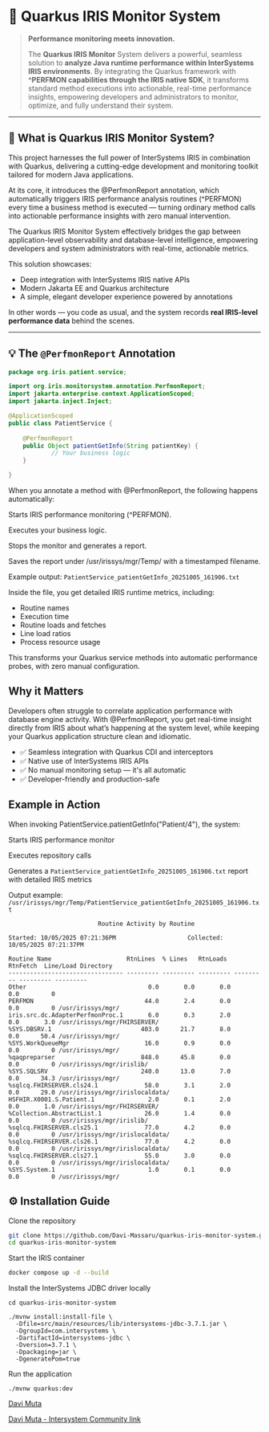 # 🚀 Quarkus IRIS Monitor System

> **Performance monitoring meets innovation.**
>
> The **Quarkus IRIS Monitor** System delivers a powerful, seamless solution to **analyze Java runtime performance within InterSystems IRIS environments**. By integrating the Quarkus framework with **^PERFMON capabilities through the IRIS native SDK**, it transforms standard method executions into actionable, real-time performance insights, empowering developers and administrators to monitor, optimize, and fully understand their system.

---

## 🌟 What is Quarkus IRIS Monitor System?

This project harnesses the full power of InterSystems IRIS in combination with Quarkus, delivering a cutting-edge development and monitoring toolkit tailored for modern Java applications.

At its core, it introduces the @PerfmonReport annotation, which automatically triggers IRIS performance analysis routines (^PERFMON) every time a business method is executed — turning ordinary method calls into actionable performance insights with zero manual intervention.

The Quarkus IRIS Monitor System effectively bridges the gap between application-level observability and database-level intelligence, empowering developers and system administrators with real-time, actionable metrics.

This solution showcases:
- Deep integration with InterSystems IRIS native APIs
- Modern Jakarta EE and Quarkus architecture
- A simple, elegant developer experience powered by annotations

In other words — you code as usual, and the system records **real IRIS-level performance data** behind the scenes.

---

## 💡 The `@PerfmonReport` Annotation

```java
package org.iris.patient.service;

import org.iris.monitorsystem.annotation.PerfmonReport;
import jakarta.enterprise.context.ApplicationScoped;
import jakarta.inject.Inject;

@ApplicationScoped
public class PatientService {
    
    @PerfmonReport
    public Object patientGetInfo(String patientKey) {
            // Your business logic
    }

}

```

When you annotate a method with @PerfmonReport, the following happens automatically:

Starts IRIS performance monitoring (^PERFMON).

Executes your business logic.

Stops the monitor and generates a report.

Saves the report under /usr/irissys/mgr/Temp/ with a timestamped filename.

Example output: ```PatientService_patientGetInfo_20251005_161906.txt```

Inside the file, you get detailed IRIS runtime metrics, including:

- Routine names
- Execution time
- Routine loads and fetches
- Line load ratios
- Process resource usage

This transforms your Quarkus service methods into automatic performance probes, with zero manual configuration.

## Why it Matters

Developers often struggle to correlate application performance with database engine activity.
With @PerfmonReport, you get real-time insight directly from IRIS about what’s happening at the system level, while keeping your Quarkus application structure clean and idiomatic.

- ✅ Seamless integration with Quarkus CDI and interceptors
- ✅ Native use of InterSystems IRIS APIs
- ✅ No manual monitoring setup — it's all automatic
- ✅ Developer-friendly and production-safe


## Example in Action

When invoking PatientService.patientGetInfo("Patient/4"), the system:

Starts IRIS performance monitor

Executes repository calls

Generates a ```PatientService_patientGetInfo_20251005_161906.txt``` report with detailed IRIS metrics

Output example: ```/usr/irissys/mgr/Temp/PatientService_patientGetInfo_20251005_161906.txt```
```
                         Routine Activity by Routine

Started: 10/05/2025 07:21:36PM                    Collected: 10/05/2025 07:21:37PM

Routine Name                     RtnLines  % Lines   RtnLoads  RtnFetch  Line/Load Directory
-------------------------------- --------- --------- --------- --------- --------- ---------
Other                                  0.0       0.0       0.0       0.0         0
PERFMON                               44.0       2.4       0.0       0.0         0 /usr/irissys/mgr/
iris.src.dc.AdapterPerfmonProc.1       6.0       0.3       2.0       0.0       3.0 /usr/irissys/mgr/FHIRSERVER/
%SYS.DBSRV.1                         403.0      21.7       8.0       0.0      50.4 /usr/irissys/mgr/
%SYS.WorkQueueMgr                     16.0       0.9       0.0       0.0         0 /usr/irissys/mgr/
%qaqpreparser                        848.0      45.8       0.0       0.0         0 /usr/irissys/mgr/irislib/
%SYS.SQLSRV                          240.0      13.0       7.0       0.0      34.3 /usr/irissys/mgr/
%sqlcq.FHIRSERVER.cls24.1             58.0       3.1       2.0       0.0      29.0 /usr/irissys/mgr/irislocaldata/
HSFHIR.X0001.S.Patient.1               2.0       0.1       2.0       0.0       1.0 /usr/irissys/mgr/FHIRSERVER/
%Collection.AbstractList.1            26.0       1.4       0.0       0.0         0 /usr/irissys/mgr/irislib/
%sqlcq.FHIRSERVER.cls25.1             77.0       4.2       0.0       0.0         0 /usr/irissys/mgr/irislocaldata/
%sqlcq.FHIRSERVER.cls26.1             77.0       4.2       0.0       0.0         0 /usr/irissys/mgr/irislocaldata/
%sqlcq.FHIRSERVER.cls27.1             55.0       3.0       0.0       0.0         0 /usr/irissys/mgr/irislocaldata/
%SYS.System.1                          1.0       0.1       0.0       0.0         0 /usr/irissys/mgr/
```

## ⚙️ Installation Guide

Clone the repository
```bash
git clone https://github.com/Davi-Massaru/quarkus-iris-monitor-system.git
cd quarkus-iris-monitor-system
```

Start the IRIS container
```bash
docker compose up -d --build
```

Install the InterSystems JDBC driver locally
```
cd quarkus-iris-monitor-system

./mvnw install:install-file \
  -Dfile=src/main/resources/lib/intersystems-jdbc-3.7.1.jar \
  -DgroupId=com.intersystems \
  -DartifactId=intersystems-jdbc \
  -Dversion=3.7.1 \
  -Dpackaging=jar \
  -DgeneratePom=true
```

Run the application

```
./mvnw quarkus:dev
```

[Davi Muta](https://www.linkedin.com/in/davi-massaru-teixeira-muta-003284191/)

[Davi Muta - Intersystem Community link](https://community.intersystems.com/user/davi-massaru-teixeira-muta)

